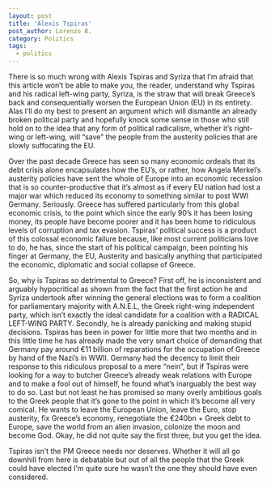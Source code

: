 ```yaml
---
layout: post
title: 'Alexis Tspiras'
post_author: Lorenzo B.
category: Politics
tags:
  - politics
---
```


There is so much wrong with Alexis Tspiras and Syriza that I’m afraid that this article won’t be able to make you, the reader, understand why Tspiras and his radical left-wing party, Syriza, is the straw that will break Greece’s back and consequentially worsen the European Union (EU) in its entirety. Alas I’ll do my best to present an argument which will dismantle an already broken political party and hopefully knock some sense in those who still hold on to the idea that any form of political radicalism, whether it’s right-wing or left-wing, will “save” the people from the austerity policies that are slowly suffocating the EU.

Over the past decade Greece has seen so many economic ordeals that its debt crisis alone encapsulates how the EU’s, or rather, how Angela Merkel’s austerity policies have sent the whole of Europe into an economic recession that is so counter-productive that it’s almost as if every EU nation had lost a major war which reduced its economy to something similar to post WWI Germany. Seriously. Greece has suffered particularly from this global economic crisis, to the point which since the early 90’s it has been losing money, its people have become poorer and it has been home to ridiculous levels of corruption and tax evasion. Tspiras’ political success is a product of this colossal economic failure because, like most current politicians love to do,  he has, since the start of his political campaign, been pointing his finger at Germany, the EU, Austerity and basically anything that participated the economic, diplomatic and social collapse of Greece.

So, why is Tspiras so detrimental to Greece? First off, he is inconsistent and arguably hypocritical as shown from the fact that the first action he and Syriza undertook after winning the general elections was to form a coalition for parliamentary majority with A.N.E.L, the Greek right-wing independent party, which isn’t exactly the ideal candidate for a coalition with a RADICAL LEFT-WING PARTY. Secondly, he is already panicking and making stupid decisions. Tspiras has been in power for little more that two months and in this little time he has already made the very smart choice of demanding that Germany pay around €11 billion of reparations for the occupation of Greece by hand of the Nazi’s in WWII. Germany had the decency to limit their response to this ridiculous proposal to a mere “nein”, but if Tspiras were looking for a way to butcher Greece’s already weak relations with Europe and to make a fool out of himself, he found what’s inarguably the best way to do so. Last but not least he has promised so many overly ambitious goals to the Greek people that it’s gone to the point in which it’s become all very comical. He wants to leave the European Union, leave the Euro, stop austerity, fix Greece’s economy, renegotiate the €240bn + Greek debt to Europe, save the world from an alien invasion, colonize the moon and become God. Okay, he did not quite say the first three, but you get the idea.

Tspiras isn’t the PM Greece needs nor deserves. Whether it will all go downhill from here is debatable but out of all the people that the Greek could have elected I’m quite sure he wasn’t the one they should have even considered.
